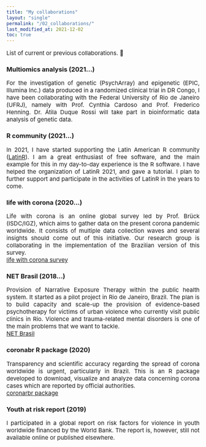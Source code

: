 ```yaml
---
title: "My collaborations"
layout: "single"
permalink: "/02_collaborations/"
last_modified_at: 2021-12-02
toc: true
---
```



<p style="font-size:15px" align="justify">
List of current or previous collaborations. 🤝
</p>

### Multiomics analysis (2021...)
<p style="font-size:15px" align="justify">
For the investigation of genetic (PsychArray) and epigenetic (EPIC, Illumina Inc.) data produced in a randomized clinical trial in DR Congo, I have been collaborating with the Federal University of Rio de Janeiro (UFRJ), namely with Prof. Cynthia Cardoso and Prof. Frederico Henning. Dr. Átila Duque Rossi will take part in bioinformatic data analysis of genetic data.
</p>

### R community (2021...)
<p style="font-size:15px" align="justify">
In 2021, I have started supporting the Latin American R community (<a href="https://latin-r.com/en">LatinR</a>). I am a great enthusiast of free software, and the main example for this in my day-to-day experience is the R software. I have helped the organization of LatinR 2021, and gave a tutorial. I plan to further support and participate in the activities of LatinR in the years to come.
</p>

### life with corona (2020...)
<p style="font-size:15px" align="justify">
Life with corona is an online global survey led by Prof. Brück (ISDC/IGZ), which aims to gather data on the present corona pandemic worldwide. It consists of multiple data collection waves and several insights should come out of this initiative. Our research group is collaborating in the implementation of the Brazilian version of this survey.
<br><a href="https://lifewithcorona.org/">life with corona survey</a>
</p>

### NET Brasil (2018...)
<p style="font-size:15px" align="justify">
Provision of Narrative Exposure Therapy within the public health system. It started as a pilot project in Rio de Janeiro, Brazil. The plan is to build capacity and scale-up the provision of evidence-based psychotherapy for victims of urban violence who currently visit public clinics in Rio. Violence and trauma-related mental disorders is one of the main problems that we want to tackle.
<br><a href="https://www.netbrasil.org/">NET Brasil</a>
</p>

### coronabr R package (2020)
<p style="font-size:15px" align="justify">
Transparency and scientific accuracy regarding the spread of corona worldwide is urgent, particularly in Brazil. This is an R package developed to download, visualize and analyze data concerning corona cases which are reported by official authorities.
<br><a href="https://github.com/liibre/coronabr">coronarbr package</a>
</p>

### Youth at risk report (2019)
<p style="font-size:15px" align="justify">
I participated in a global report on risk factors for violence in youth worldwide financed by the World Bank. The report is, however, still not available online or published elsewhere.
</p>
